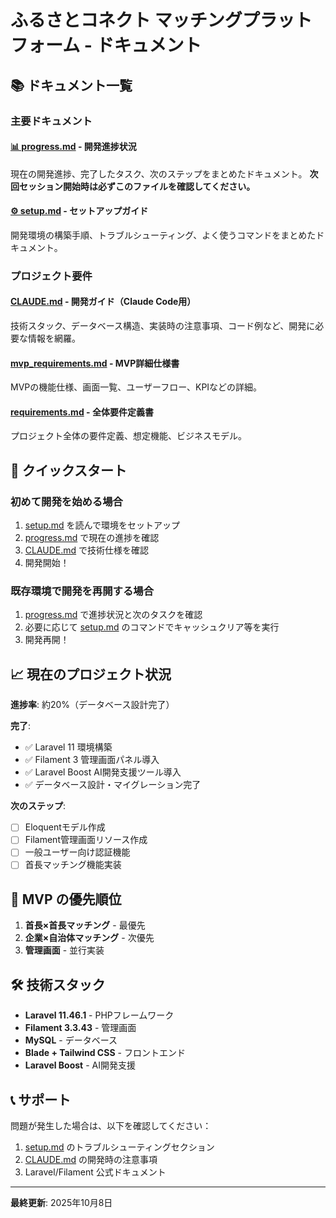 # ふるさとコネクト マッチングプラットフォーム - ドキュメント

## 📚 ドキュメント一覧

### 主要ドキュメント

#### [📊 progress.md](./progress.md) - **開発進捗状況**
現在の開発進捗、完了したタスク、次のステップをまとめたドキュメント。
**次回セッション開始時は必ずこのファイルを確認してください。**

#### [⚙️ setup.md](./setup.md) - **セットアップガイド**
開発環境の構築手順、トラブルシューティング、よく使うコマンドをまとめたドキュメント。

### プロジェクト要件

#### [CLAUDE.md](../CLAUDE.md) - **開発ガイド（Claude Code用）**
技術スタック、データベース構造、実装時の注意事項、コード例など、開発に必要な情報を網羅。

#### [mvp_requirements.md](../mvp_requirements.md) - **MVP詳細仕様書**
MVPの機能仕様、画面一覧、ユーザーフロー、KPIなどの詳細。

#### [requirements.md](../requirements.md) - **全体要件定義書**
プロジェクト全体の要件定義、想定機能、ビジネスモデル。

## 🚀 クイックスタート

### 初めて開発を始める場合

1. [setup.md](./setup.md) を読んで環境をセットアップ
2. [progress.md](./progress.md) で現在の進捗を確認
3. [CLAUDE.md](../CLAUDE.md) で技術仕様を確認
4. 開発開始！

### 既存環境で開発を再開する場合

1. [progress.md](./progress.md) で進捗状況と次のタスクを確認
2. 必要に応じて [setup.md](./setup.md) のコマンドでキャッシュクリア等を実行
3. 開発再開！

## 📈 現在のプロジェクト状況

**進捗率**: 約20%（データベース設計完了）

**完了**:
- ✅ Laravel 11 環境構築
- ✅ Filament 3 管理画面パネル導入
- ✅ Laravel Boost AI開発支援ツール導入
- ✅ データベース設計・マイグレーション完了

**次のステップ**:
- [ ] Eloquentモデル作成
- [ ] Filament管理画面リソース作成
- [ ] 一般ユーザー向け認証機能
- [ ] 首長マッチング機能実装

## 🎯 MVP の優先順位

1. **首長×首長マッチング** - 最優先
2. **企業×自治体マッチング** - 次優先
3. **管理画面** - 並行実装

## 🛠️ 技術スタック

- **Laravel 11.46.1** - PHPフレームワーク
- **Filament 3.3.43** - 管理画面
- **MySQL** - データベース
- **Blade + Tailwind CSS** - フロントエンド
- **Laravel Boost** - AI開発支援

## 📞 サポート

問題が発生した場合は、以下を確認してください：

1. [setup.md](./setup.md) のトラブルシューティングセクション
2. [CLAUDE.md](../CLAUDE.md) の開発時の注意事項
3. Laravel/Filament 公式ドキュメント

---

**最終更新**: 2025年10月8日
